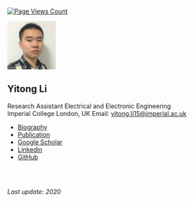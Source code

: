 <br />

[![Page Views Count](https://badges.toozhao.com/badges/01EQV79MN2FB84J5T19A2N0XMZ/blue.svg)](https://badges.toozhao.com/badges/01EQV79MN2FB84J5T19A2N0XMZ/blue.svg "Get your own page views count badge on badges.toozhao.com")

![](https://raw.githubusercontent.com/yt-li/yt-li.github.io/master/LYT.png)
  
## Yitong Li
Research Assistant
Electrical and Electronic Engineering  
Imperial College London, UK
Email: yitong.li15@imperial.ac.uk

- [Biography](https://yt-li.github.io/biography)
- [Publication](https://yt-li.github.io/publication)
- [Google Scholar](https://scholar.google.co.uk/citations?user=b3tutrQAAAAJ&hl=en)
- [Linkedin](https://www.linkedin.com/in/yitong-li/)
- [GitHub](https://github.com/yt-li)

<br />
<br />

*Last update: 2020*
